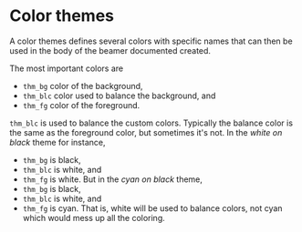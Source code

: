 # Color themes

A color themes defines several colors with specific names that can then be used
in the body of the beamer documented created.

The most important colors are
* `thm_bg` color of the background,
* `thm_blc` color used to balance the background, and
* `thm_fg` color of the foreground.

`thm_blc` is used to balance the custom colors. Typically the balance color is
the same as the foreground color, but sometimes it's not. In the *white on
black* theme for instance,
* `thm_bg` is black,
* `thm_blc` is white, and
* `thm_fg` is white.
But in the *cyan on black* theme,
* `thm_bg` is black,
* `thm_blc` is white, and
* `thm_fg` is cyan.
That is, white will be used to balance colors, not cyan which would mess up all
the coloring.